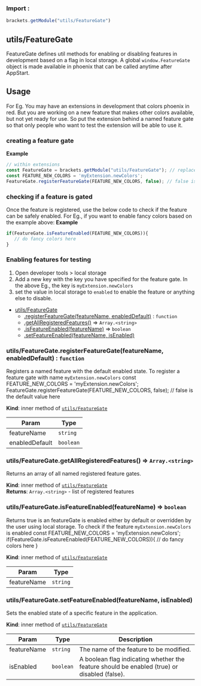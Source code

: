 ### Import :
```js
brackets.getModule("utils/FeatureGate")
```

<a name="module_utils/FeatureGate"></a>

## utils/FeatureGate
FeatureGate defines util methods for enabling or disabling features in development based on a flag in local storage.
A global `window.FeatureGate` object is made available in phoenix that can be called anytime after AppStart.

## Usage
For Eg. You may have an extensions in development that colors phoenix in red. But you are working on a new feature
that makes other colors available, but not yet ready for use. So put the extension behind a named feature gate
so that only people who want to test the extension will be able to use it.

### creating a feature gate

**Example**  
```js
// within extensions
const FeatureGate = brackets.getModule("utils/FeatureGate"); // replace with `require` for core modules.
const FEATURE_NEW_COLORS = 'myExtension.newColors';
FeatureGate.registerFeatureGate(FEATURE_NEW_COLORS, false); // false is the default value
```

### checking if a feature is gated
Once the feature is registered, use the below code to check if the feature can be safely enabled. For Eg., if
you want to enable fancy colors based on the example above:
**Example**  
```js
if(FeatureGate.isFeatureEnabled(FEATURE_NEW_COLORS)){
   // do fancy colors here
}
```
### Enabling features for testing
1. Open developer tools > local storage
2. Add a new key with the key you have specified for the feature gate.
   In the above Eg., the key is `myExtension.newColors`
3. set the value in local storage to `enabled` to enable the feature or anything else to disable.

* [utils/FeatureGate](#module_utils/FeatureGate)
    * [.registerFeatureGate(featureName, enabledDefault)](#module_utils/FeatureGate..registerFeatureGate) : <code>function</code>
    * [.getAllRegisteredFeatures()](#module_utils/FeatureGate..getAllRegisteredFeatures) ⇒ <code>Array.&lt;string&gt;</code>
    * [.isFeatureEnabled(featureName)](#module_utils/FeatureGate..isFeatureEnabled) ⇒ <code>boolean</code>
    * [.setFeatureEnabled(featureName, isEnabled)](#module_utils/FeatureGate..setFeatureEnabled)

<a name="module_utils/FeatureGate..registerFeatureGate"></a>

### utils/FeatureGate.registerFeatureGate(featureName, enabledDefault) : <code>function</code>
Registers a named feature with the default enabled state.
To register a feature gate with name `myExtension.newColors`
const FEATURE_NEW_COLORS = 'myExtension.newColors';
FeatureGate.registerFeatureGate(FEATURE_NEW_COLORS, false); // false is the default value here

**Kind**: inner method of [<code>utils/FeatureGate</code>](#module_utils/FeatureGate)  

| Param | Type |
| --- | --- |
| featureName | <code>string</code> | 
| enabledDefault | <code>boolean</code> | 

<a name="module_utils/FeatureGate..getAllRegisteredFeatures"></a>

### utils/FeatureGate.getAllRegisteredFeatures() ⇒ <code>Array.&lt;string&gt;</code>
Returns an array of all named registered feature gates.

**Kind**: inner method of [<code>utils/FeatureGate</code>](#module_utils/FeatureGate)  
**Returns**: <code>Array.&lt;string&gt;</code> - list of registered features  
<a name="module_utils/FeatureGate..isFeatureEnabled"></a>

### utils/FeatureGate.isFeatureEnabled(featureName) ⇒ <code>boolean</code>
Returns true is an featureGate is enabled either by default or overridden by the user using local storage.
To check if the feature `myExtension.newColors` is enabled
const FEATURE_NEW_COLORS = 'myExtension.newColors';
if(FeatureGate.isFeatureEnabled(FEATURE_NEW_COLORS)){
   // do fancy colors here
}

**Kind**: inner method of [<code>utils/FeatureGate</code>](#module_utils/FeatureGate)  

| Param | Type |
| --- | --- |
| featureName | <code>string</code> | 

<a name="module_utils/FeatureGate..setFeatureEnabled"></a>

### utils/FeatureGate.setFeatureEnabled(featureName, isEnabled)
Sets the enabled state of a specific feature in the application.

**Kind**: inner method of [<code>utils/FeatureGate</code>](#module_utils/FeatureGate)  

| Param | Type | Description |
| --- | --- | --- |
| featureName | <code>string</code> | The name of the feature to be modified. |
| isEnabled | <code>boolean</code> | A boolean flag indicating whether the feature should be enabled (true) or disabled (false). |

